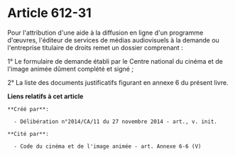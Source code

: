 # Article 612-31

Pour l'attribution d'une aide à la diffusion en ligne d'un programme d'œuvres, l'éditeur de services de médias audiovisuels à
la demande ou l'entreprise titulaire de droits remet un dossier comprenant : 

1° Le formulaire de demande établi par le Centre national du cinéma et de l'image animée dûment complété et signé ; 

2° La liste des documents justificatifs figurant en annexe 6 du présent livre.

**Liens relatifs à cet article**

	**Créé par**:

	  - Délibération n°2014/CA/11 du 27 novembre 2014 - art., v. init.

	**Cité par**:

	  - Code du cinéma et de l'image animée - art. Annexe 6-6 (V)
